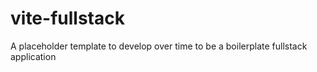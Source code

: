 # vite-fullstack
A placeholder template to develop over time to be a boilerplate fullstack application
